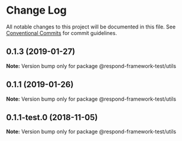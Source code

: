 # Change Log

All notable changes to this project will be documented in this file.
See [Conventional Commits](https://conventionalcommits.org) for commit guidelines.

## 0.1.3 (2019-01-27)

**Note:** Version bump only for package @respond-framework-test/utils





## 0.1.1 (2019-01-26)

**Note:** Version bump only for package @respond-framework-test/utils





## 0.1.1-test.0 (2018-11-05)

**Note:** Version bump only for package @respond-framework-test/utils
